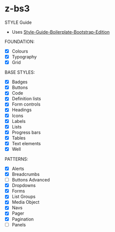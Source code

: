# z-bs3

STYLE Guide

- Uses [Style-Guide-Boilerplate-Bootstrap-Edition](https://github.com/kemie/Style-Guide-Boilerplate-Bootstrap-Edition)

FOUNDATION:
- [x] Colours
- [x] Typography
- [x] Grid

BASE STYLES:
- [x] Badges
- [x] Buttons
- [x] Code
- [x] Definition lists
- [x] Form controls  
- [x] Headings
- [x] Icons
- [x] Labels
- [x] Lists   
- [x] Progress bars
- [x] Tables
- [x] Text elements
- [x] Well

PATTERNS:
- [x] Alerts
- [x] Breadcrumbs
- [ ] Buttons Advanced
- [x] Dropdowns
- [x] Forms
- [x] List Groups
- [x] Media Object
- [x] Navs
- [x] Pager
- [x] Pagination
- [ ] Panels
